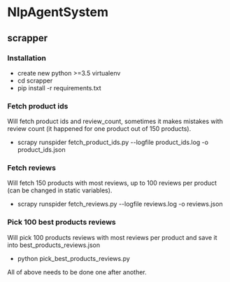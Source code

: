 # NlpAgentSystem
## scrapper
### Installation
* create new python >=3.5 virtualenv
* cd scrapper
* pip install -r requirements.txt
### Fetch product ids
Will fetch product ids and review_count, sometimes it makes mistakes with review count 
(it happened for one product out of 150 products).
* scrapy runspider fetch_product_ids.py --logfile product_ids.log -o product_ids.json
### Fetch reviews 
Will fetch 150 products with most reviews, up to 100 reviews per product 
(can be changed in static variables).
* scrapy runspider fetch_reviews.py --logfile reviews.log -o reviews.json

### Pick 100 best products reviews
Will pick 100 products reviews with most reviews per product 
and save it into best_products_reviews.json
* python pick_best_products_reviews.py 

All of above needs to be done one after another.
